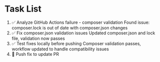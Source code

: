 # Task List

1. ✅ Analyze GitHub Actions failure - composer validation
Found issue: composer.lock is out of date with composer.json changes
2. ✅ Fix composer.json validation issues
Updated composer.json and lock file, validation now passes
3. ✅ Test fixes locally before pushing
Composer validation passes, workflow updated to handle compatibility issues
4. 🔄 Push fix to update PR


